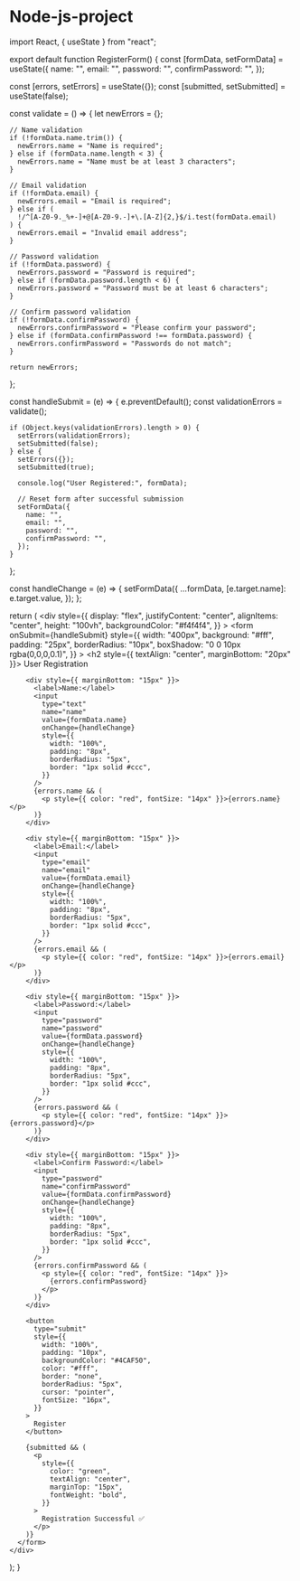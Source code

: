# Node-js-project
import React, { useState } from "react";

export default function RegisterForm() {
  const [formData, setFormData] = useState({
    name: "",
    email: "",
    password: "",
    confirmPassword: "",
  });

  const [errors, setErrors] = useState({});
  const [submitted, setSubmitted] = useState(false);

  const validate = () => {
    let newErrors = {};

    // Name validation
    if (!formData.name.trim()) {
      newErrors.name = "Name is required";
    } else if (formData.name.length < 3) {
      newErrors.name = "Name must be at least 3 characters";
    }

    // Email validation
    if (!formData.email) {
      newErrors.email = "Email is required";
    } else if (
      !/^[A-Z0-9._%+-]+@[A-Z0-9.-]+\.[A-Z]{2,}$/i.test(formData.email)
    ) {
      newErrors.email = "Invalid email address";
    }

    // Password validation
    if (!formData.password) {
      newErrors.password = "Password is required";
    } else if (formData.password.length < 6) {
      newErrors.password = "Password must be at least 6 characters";
    }

    // Confirm password validation
    if (!formData.confirmPassword) {
      newErrors.confirmPassword = "Please confirm your password";
    } else if (formData.confirmPassword !== formData.password) {
      newErrors.confirmPassword = "Passwords do not match";
    }

    return newErrors;
  };

  const handleSubmit = (e) => {
    e.preventDefault();
    const validationErrors = validate();

    if (Object.keys(validationErrors).length > 0) {
      setErrors(validationErrors);
      setSubmitted(false);
    } else {
      setErrors({});
      setSubmitted(true);

      console.log("User Registered:", formData);

      // Reset form after successful submission
      setFormData({
        name: "",
        email: "",
        password: "",
        confirmPassword: "",
      });
    }
  };

  const handleChange = (e) => {
    setFormData({
      ...formData,
      [e.target.name]: e.target.value,
    });
  };

  return (
    <div
      style={{
        display: "flex",
        justifyContent: "center",
        alignItems: "center",
        height: "100vh",
        backgroundColor: "#f4f4f4",
      }}
    >
      <form
        onSubmit={handleSubmit}
        style={{
          width: "400px",
          background: "#fff",
          padding: "25px",
          borderRadius: "10px",
          boxShadow: "0 0 10px rgba(0,0,0,0.1)",
        }}
      >
        <h2 style={{ textAlign: "center", marginBottom: "20px" }}>
          User Registration
        </h2>

        <div style={{ marginBottom: "15px" }}>
          <label>Name:</label>
          <input
            type="text"
            name="name"
            value={formData.name}
            onChange={handleChange}
            style={{
              width: "100%",
              padding: "8px",
              borderRadius: "5px",
              border: "1px solid #ccc",
            }}
          />
          {errors.name && (
            <p style={{ color: "red", fontSize: "14px" }}>{errors.name}</p>
          )}
        </div>

        <div style={{ marginBottom: "15px" }}>
          <label>Email:</label>
          <input
            type="email"
            name="email"
            value={formData.email}
            onChange={handleChange}
            style={{
              width: "100%",
              padding: "8px",
              borderRadius: "5px",
              border: "1px solid #ccc",
            }}
          />
          {errors.email && (
            <p style={{ color: "red", fontSize: "14px" }}>{errors.email}</p>
          )}
        </div>

        <div style={{ marginBottom: "15px" }}>
          <label>Password:</label>
          <input
            type="password"
            name="password"
            value={formData.password}
            onChange={handleChange}
            style={{
              width: "100%",
              padding: "8px",
              borderRadius: "5px",
              border: "1px solid #ccc",
            }}
          />
          {errors.password && (
            <p style={{ color: "red", fontSize: "14px" }}>{errors.password}</p>
          )}
        </div>

        <div style={{ marginBottom: "15px" }}>
          <label>Confirm Password:</label>
          <input
            type="password"
            name="confirmPassword"
            value={formData.confirmPassword}
            onChange={handleChange}
            style={{
              width: "100%",
              padding: "8px",
              borderRadius: "5px",
              border: "1px solid #ccc",
            }}
          />
          {errors.confirmPassword && (
            <p style={{ color: "red", fontSize: "14px" }}>
              {errors.confirmPassword}
            </p>
          )}
        </div>

        <button
          type="submit"
          style={{
            width: "100%",
            padding: "10px",
            backgroundColor: "#4CAF50",
            color: "#fff",
            border: "none",
            borderRadius: "5px",
            cursor: "pointer",
            fontSize: "16px",
          }}
        >
          Register
        </button>

        {submitted && (
          <p
            style={{
              color: "green",
              textAlign: "center",
              marginTop: "15px",
              fontWeight: "bold",
            }}
          >
            Registration Successful ✅
          </p>
        )}
      </form>
    </div>
  );
}
